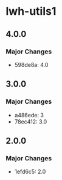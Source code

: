# lwh-utils1

## 4.0.0

### Major Changes

- 598de8a: 4.0

## 3.0.0

### Major Changes

- a486ede: 3
- 78ec412: 3.0

## 2.0.0

### Major Changes

- 1efd6c5: 2.0
